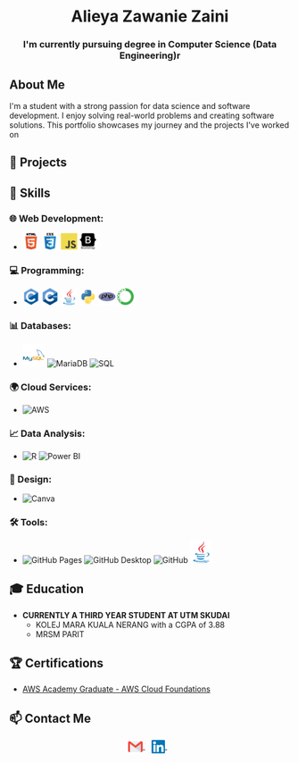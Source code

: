 <p align="center">

</p>

<h1 align="center">Alieya Zawanie Zaini</h1>

<h3 align="center">I'm currently pursuing degree in Computer Science (Data Engineering)r</h3>


## About Me
I'm a student with a strong passion for data science and software development. I enjoy solving real-world problems and creating software solutions. This portfolio showcases my journey and the projects I've worked on

## 🚀 Projects

## 💼 Skills

### 🌐 Web Development:
- <img src="https://raw.githubusercontent.com/devicons/devicon/master/icons/html5/html5-original-wordmark.svg" alt="HTML5" width="30"> <img src="https://raw.githubusercontent.com/devicons/devicon/master/icons/css3/css3-original-wordmark.svg" alt="CSS3" width="30"> <img src="https://raw.githubusercontent.com/devicons/devicon/master/icons/javascript/javascript-original.svg" alt="JavaScript" width="30"> <img src="https://raw.githubusercontent.com/devicons/devicon/master/icons/bootstrap/bootstrap-plain-wordmark.svg" alt="Bootstrap" width="30">

### 💻 Programming:
- <img src="https://raw.githubusercontent.com/devicons/devicon/master/icons/c/c-original.svg" alt="C" width="30"> <img src="https://raw.githubusercontent.com/devicons/devicon/master/icons/cplusplus/cplusplus-original.svg" alt="C++" width="30"> <img src="https://raw.githubusercontent.com/devicons/devicon/master/icons/java/java-original.svg" alt="Java" width="30"> <img src="https://raw.githubusercontent.com/devicons/devicon/master/icons/python/python-original.svg" alt="Python" width="30"> <img src="https://raw.githubusercontent.com/devicons/devicon/master/icons/php/php-original.svg" alt="PHP" width="30"> <img src="https://raw.githubusercontent.com/devicons/devicon/master/icons/anaconda/anaconda-original.svg" alt="Anaconda" width="30">

### 📊 Databases:
- <img src="https://raw.githubusercontent.com/devicons/devicon/master/icons/mysql/mysql-original-wordmark.svg" alt="MySQL" width="40"> <img src="https://www.vectorlogo.zone/logos/mariadb/mariadb-icon.svg" alt="MariaDB" width="40"> <img src="https://custom-icon-badges.demolab.com/badge/SQL-025E8C.svg" alt="SQL" width="40">

### 🌍 Cloud Services:
- <img src="https://img.shields.io/badge/AWS-232F3E?logo=amazon-aws&logoColor=white" alt="AWS" width="60">

### 📈 Data Analysis:
- <img src="https://img.shields.io/badge/R-%23276DC3.svg?logo=R&logoColor=white" alt="R" width="40"> <img src="https://img.shields.io/badge/Power%20BI-%23F2C811.svg?logo=Power-BI&logoColor=white" alt="Power BI" width="80">

### 🎨 Design:
- <img src="https://img.shields.io/badge/Canva-%2300C4CC.svg?logo=Canva&logoColor=white" alt="Canva" width="60">

### 🛠️ Tools:
- <img src="https://img.shields.io/badge/GitHub%20Pages-327FC7.svg?logo=github&logoColor=white" alt="GitHub Pages" width="100"> <img src="https://img.shields.io/badge/GitHub%20Desktop-8034A9.svg?logo=github&logoColor=white" alt="GitHub Desktop" width="100"> <img src="https://img.shields.io/badge/GitHub-181717.svg?logo=github&logoColor=white" alt="GitHub" width="60"> <img src="https://raw.githubusercontent.com/devicons/devicon/master/icons/java/java-original.svg" alt="Java" width="40">



## 🎓 Education

- **CURRENTLY A THIRD YEAR STUDENT AT UTM SKUDAI**
  - KOLEJ MARA KUALA NERANG with a CGPA of 3.88
  - MRSM PARIT

## 🏆 Certifications
- [AWS Academy Graduate - AWS Cloud Foundations]([https://www.credly.com/badges/37bd6fde-ef9c-4bb8-b641-4cc16a2b28a3/public_url](https://www.credly.com/badges/df4e3719-21ac-44b7-adca-97baa71ceb1a/public_url)) 

## 📫 Contact Me
<p align="center">
  <a href="mailto: alieyazawanie@gmail.com" >
    <img align="center" | Gmail" width="26px" src="https://github.com/SatYu26/SatYu26/blob/master/Assets/Gmail.svg" />
  </a> &nbsp;&nbsp;

  <a href="www.linkedin.com/in/alieya-zain/" target="_blank">
    <img align="center"  | Linkedin" width="24px" src="https://github.com/SatYu26/SatYu26/blob/master/Assets/Linkedin.svg" />
  </a> &nbsp;&nbsp;


